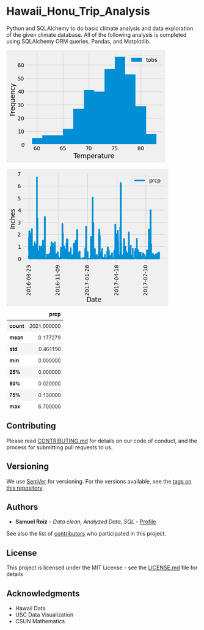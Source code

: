 # Hawaii_Honu_Trip_Analysis

 Python and SQLAlchemy to do basic climate analysis and data exploration of the given climate database. All of the following analysis is completed using SQLAlchemy ORM queries, Pandas, and Matplotlib.
 
![Temperature](https://github.com/samuelroiz/Hawaii_Honu_Trip_Analysis/blob/main/Images/USC00519281_TOBS.png)

![Graph outcome](https://github.com/samuelroiz/Hawaii_Honu_Trip_Analysis/blob/main/Images/graph_outcome_prcp.png)

![Summary Stats](https://github.com/samuelroiz/Hawaii_Honu_Trip_Analysis/blob/main/Images/summary_stats.png)

## Contributing

Please read [CONTRIBUTING.md](https://gist.github.com/samuelroiz/1af49ec9eea365bc845ba04c5071a976) for details on our code of conduct, and the process for submitting pull requests to us.

## Versioning

We use [SemVer](http://semver.org/) for versioning. For the versions available, see the [tags on this repository](https://github.com/your/project/tags). 

## Authors

* **Samuel Roiz** - *Data clean, Analyzed Data, SQL* - [Profile](https://github.com/samuelroiz)

See also the list of [contributors](https://github.com/samuelroiz) who participated in this project.

## License

This project is licensed under the MIT License - see the [LICENSE.md](https://gist.github.com/samuelroiz/1af49ec9eea365bc845ba04c5071a976) file for details

## Acknowledgments

* Hawaii Data
* USC Data Visualization
* CSUN Mathematics
